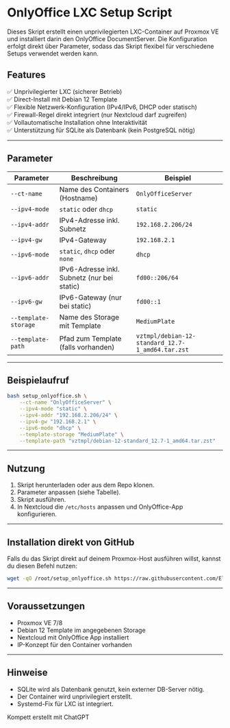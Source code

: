 # OnlyOffice LXC Setup Script

Dieses Skript erstellt einen unprivilegierten LXC-Container auf Proxmox VE und installiert darin den OnlyOffice DocumentServer. Die Konfiguration erfolgt direkt über Parameter, sodass das Skript flexibel für verschiedene Setups verwendet werden kann.

## Features

✅ Unprivilegierter LXC (sicherer Betrieb)  
✅ Direct-Install mit Debian 12 Template  
✅ Flexible Netzwerk-Konfiguration (IPv4/IPv6, DHCP oder statisch)  
✅ Firewall-Regel direkt integriert (nur Nextcloud darf zugreifen)  
✅ Vollautomatische Installation ohne Interaktivität  
✅ Unterstützung für SQLite als Datenbank (kein PostgreSQL nötig)

---

## Parameter

| Parameter | Beschreibung | Beispiel |
|---|---|---|
| `--ct-name` | Name des Containers (Hostname) | `OnlyOfficeServer` |
| `--ipv4-mode` | `static` oder `dhcp` | `static` |
| `--ipv4-addr` | IPv4-Adresse inkl. Subnetz | `192.168.2.206/24` |
| `--ipv4-gw` | IPv4-Gateway | `192.168.2.1` |
| `--ipv6-mode` | `static`, `dhcp` oder `none` | `dhcp` |
| `--ipv6-addr` | IPv6-Adresse inkl. Subnetz (nur bei static) | `fd00::206/64` |
| `--ipv6-gw` | IPv6-Gateway (nur bei static) | `fd00::1` |
| `--template-storage` | Name des Storage mit Template | `MediumPlate` |
| `--template-path` | Pfad zum Template (falls vorhanden) | `vztmpl/debian-12-standard_12.7-1_amd64.tar.zst` |

---

## Beispielaufruf

```bash
bash setup_onlyoffice.sh \
    --ct-name "OnlyOfficeServer" \
    --ipv4-mode "static" \
    --ipv4-addr "192.168.2.206/24" \
    --ipv4-gw "192.168.2.1" \
    --ipv6-mode "dhcp" \
    --template-storage "MediumPlate" \
    --template-path "vztmpl/debian-12-standard_12.7-1_amd64.tar.zst"
```

---

## Nutzung

1. Skript herunterladen oder aus dem Repo klonen.
2. Parameter anpassen (siehe Tabelle).
3. Skript ausführen.
4. In Nextcloud die `/etc/hosts` anpassen und OnlyOffice-App konfigurieren.

---

## Installation direkt von GitHub

Falls du das Skript direkt auf deinem Proxmox-Host ausführen willst, kannst du diesen Befehl nutzen:

```bash
wget -qO /root/setup_onlyoffice.sh https://raw.githubusercontent.com/Elektrofussel/onlyoffice-setup/main/setup_onlyoffice.sh && chmod +x && /root/setup_onlyoffice.sh
```

---

## Voraussetzungen

- Proxmox VE 7/8
- Debian 12 Template im angegebenen Storage
- Nextcloud mit OnlyOffice App installiert
- IP-Konzept für den Container vorhanden

---

## Hinweise

- SQLite wird als Datenbank genutzt, kein externer DB-Server nötig.
- Der Container wird unprivilegiert erstellt.
- Systemd-Fix für LXC ist integriert.


Kompett erstellt mit ChatGPT
